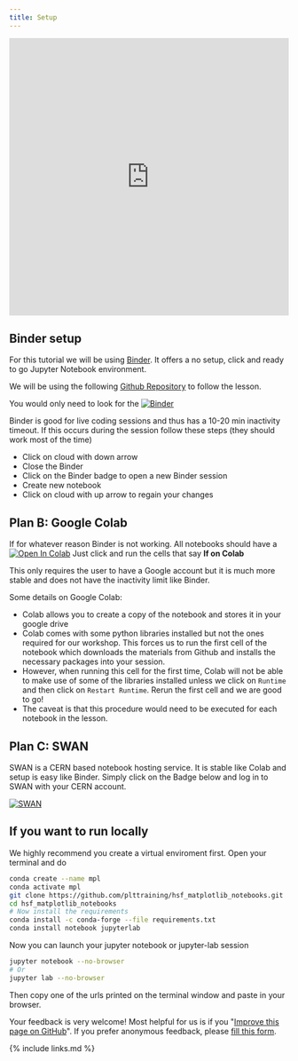 ```yaml
---
title: Setup
---
```


  <iframe
      src="https://indico.cern.ch/event/1058838/attachments/2427696/4157672/HSF%20Matplotlib%20Setup.mp4"
      title= "HSF Matplotlib Setup"
      width="100%"
      height="500"
      frameborder="0"
      allowfullscreen="">
  </iframe>

## Binder setup
For this tutorial we will be using [Binder](https://mybinder.org/). It offers a no setup, click and ready to go Jupyter Notebook environment.

We will be using the following [Github Repository](https://github.com/plttraining/hsf_matplotlib_notebooks) to follow the lesson.

You would only need to look for the [![Binder](https://mybinder.org/badge_logo.svg)](https://mybinder.org/v2/gh/plttraining/hsf_matplotlib_notebooks/main)

Binder is good for live coding sessions and thus has a 10-20 min inactivity timeout. If this occurs during the session follow these steps (they should work most of the time)
- Click on cloud with down arrow
- Close the Binder
- Click on the Binder badge to open a new Binder session
- Create new notebook
- Click on cloud with up arrow to regain your changes



## Plan B: Google Colab

If for whatever reason Binder is not working. All notebooks should have a
[![Open In Colab](https://colab.research.google.com/assets/colab-badge.svg)]()
Just click and run the cells that say **If on Colab**

This only requires the user to have a Google account but it is much more stable and does not have the inactivity limit like Binder. 

Some details on Google Colab: 
- Colab allows you to create a copy of the notebook and stores it in your google drive
- Colab comes with some python libraries installed but not the ones required for our workshop. This forces us to run the first cell of the notebook which downloads the materials from Github and installs the necessary packages into your session. 
- However, when running this cell for the first time, Colab will not be able to make use of some of the libraries installed unless we click on `Runtime` and then click on `Restart Runtime`. Rerun the first cell and we are good to go!
- The caveat is that this procedure would need to be executed for each notebook in the lesson.

## Plan C: SWAN
SWAN is a CERN based notebook hosting service. It is stable like Colab and setup is easy like Binder. 
Simply click on the Badge below and log in to SWAN with your CERN account.

[![SWAN](https://swan.web.cern.ch/sites/swan.web.cern.ch/files/pictures/open_in_swan.svg)](https://cern.ch/swanserver/cgi-bin/go?projurl=https://github.com/plttraining/hsf_matplotlib_notebooks.git)

## If you want to run locally

We highly recommend you create a virtual enviroment first. Open your terminal and do


```bash
conda create --name mpl
conda activate mpl
git clone https://github.com/plttraining/hsf_matplotlib_notebooks.git
cd hsf_matplotlib_notebooks
# Now install the requirements
conda install -c conda-forge --file requirements.txt
conda install notebook jupyterlab
```
Now you can launch your jupyter notebook or jupyter-lab session
```bash
jupyter notebook --no-browser
# Or
jupyter lab --no-browser
```
Then copy one of the urls printed on the terminal window and paste in your browser.


Your feedback is very welcome! Most helpful for us is if you "[Improve this page on GitHub](https://github.com/hsf-training/hsf-training-matplotlib/edit/gh-pages/setup.md)". If you prefer anonymous feedback, please [fill this form](https://forms.gle/9ge6rkYk6UMUt2WT8).

{% include links.md %}
